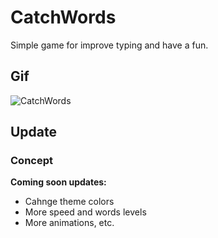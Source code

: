 # CatchWords

Simple game for improve typing and have a fun.

## Gif

![CatchWords](https://user-images.githubusercontent.com/72163962/125580077-13d065b0-4ecc-4b1b-b385-57bb73d02867.gif)

## Update

### Concept

**Coming soon updates:**
- Cahnge theme colors
- More speed and words levels
- More animations, etc.

